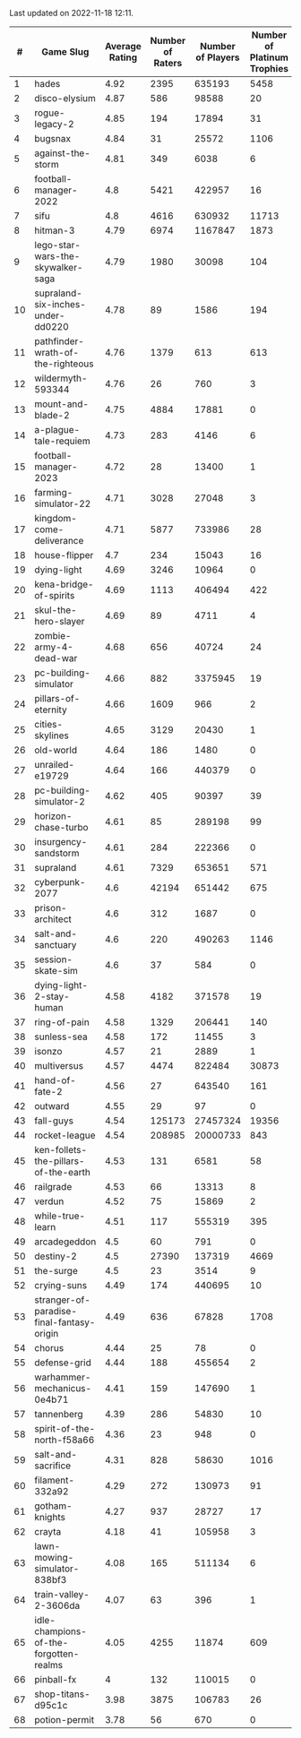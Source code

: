 Last updated on 2022-11-18 12:11.


|#|Game Slug|Average Rating|Number of Raters|Number of Players|Number of Platinum Trophies|Max Rarity (%)|
|---|---|---|---|---|---|---|
|1|hades|4.92|2395|635193|5458|89|
|2|disco-elysium|4.87|586|98588|20|28|
|3|rogue-legacy-2|4.85|194|17894|31|0.7|
|4|bugsnax|4.84|31|25572|1106|97|
|5|against-the-storm|4.81|349|6038|6|22|
|6|football-manager-2022|4.8|5421|422957|16|49|
|7|sifu|4.8|4616|630932|11713|96|
|8|hitman-3|4.79|6974|1167847|1873|48|
|9|lego-star-wars-the-skywalker-saga|4.79|1980|30098|104|98|
|10|supraland-six-inches-under-dd0220|4.78|89|1586|194|99|
|11|pathfinder-wrath-of-the-righteous|4.76|1379|613|613|30|
|12|wildermyth-593344|4.76|26|760|3|91|
|13|mount-and-blade-2|4.75|4884|17881|0|2|
|14|a-plague-tale-requiem|4.73|283|4146|6|92|
|15|football-manager-2023|4.72|28|13400|1|79|
|16|farming-simulator-22|4.71|3028|27048|3|80|
|17|kingdom-come-deliverance|4.71|5877|733986|28|30|
|18|house-flipper|4.7|234|15043|16|93|
|19|dying-light|4.69|3246|10964|0|97|
|20|kena-bridge-of-spirits|4.69|1113|406494|422|94|
|21|skul-the-hero-slayer|4.69|89|4711|4|96|
|22|zombie-army-4-dead-war|4.68|656|40724|24|66|
|23|pc-building-simulator|4.66|882|3375945|19|48|
|24|pillars-of-eternity|4.66|1609|966|2|79|
|25|cities-skylines|4.65|3129|20430|1|78|
|26|old-world|4.64|186|1480|0|86|
|27|unrailed-e19729|4.64|166|440379|0|2|
|28|pc-building-simulator-2|4.62|405|90397|39|75|
|29|horizon-chase-turbo|4.61|85|289198|99|83|
|30|insurgency-sandstorm|4.61|284|222366|0|6|
|31|supraland|4.61|7329|653651|571|99|
|32|cyberpunk-2077|4.6|42194|651442|675|62|
|33|prison-architect|4.6|312|1687|0|45|
|34|salt-and-sanctuary|4.6|220|490263|1146|83|
|35|session-skate-sim|4.6|37|584|0|26|
|36|dying-light-2-stay-human|4.58|4182|371578|19|0.4|
|37|ring-of-pain|4.58|1329|206441|140|96|
|38|sunless-sea|4.58|172|11455|3|37|
|39|isonzo|4.57|21|2889|1|62|
|40|multiversus|4.57|4474|822484|30873|79|
|41|hand-of-fate-2|4.56|27|643540|161|72|
|42|outward|4.55|29|97|0|84|
|43|fall-guys|4.54|125173|27457324|19356|4|
|44|rocket-league|4.54|208985|20000733|843|75|
|45|ken-follets-the-pillars-of-the-earth|4.53|131|6581|58|50|
|46|railgrade|4.53|66|13313|8|98|
|47|verdun|4.52|75|15869|2|71|
|48|while-true-learn|4.51|117|555319|395|93|
|49|arcadegeddon|4.5|60|791|0|94|
|50|destiny-2|4.5|27390|137319|4669|95|
|51|the-surge|4.5|23|3514|9|94|
|52|crying-suns|4.49|174|440695|10|65|
|53|stranger-of-paradise-final-fantasy-origin|4.49|636|67828|1708|98|
|54|chorus|4.44|25|78|0|85|
|55|defense-grid|4.44|188|455654|2|80|
|56|warhammer-mechanicus-0e4b71|4.41|159|147690|1|24|
|57|tannenberg|4.39|286|54830|10|85|
|58|spirit-of-the-north-f58a66|4.36|23|948|0|51|
|59|salt-and-sacrifice|4.31|828|58630|1016|91|
|60|filament-332a92|4.29|272|130973|91|93|
|61|gotham-knights|4.27|937|28727|17|34|
|62|crayta|4.18|41|105958|3|23|
|63|lawn-mowing-simulator-838bf3|4.08|165|511134|6|88|
|64|train-valley-2-3606da|4.07|63|396|1|88|
|65|idle-champions-of-the-forgotten-realms|4.05|4255|11874|609|7|
|66|pinball-fx|4|132|110015|0|86|
|67|shop-titans-d95c1c|3.98|3875|106783|26|98|
|68|potion-permit|3.78|56|670|0|98|
